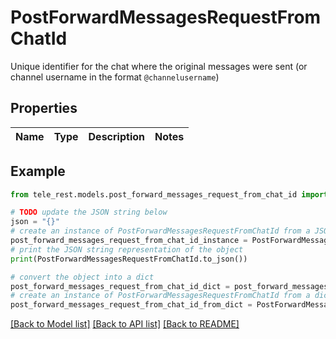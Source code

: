 # PostForwardMessagesRequestFromChatId

Unique identifier for the chat where the original messages were sent (or channel username in the format `@channelusername`)

## Properties

Name | Type | Description | Notes
------------ | ------------- | ------------- | -------------

## Example

```python
from tele_rest.models.post_forward_messages_request_from_chat_id import PostForwardMessagesRequestFromChatId

# TODO update the JSON string below
json = "{}"
# create an instance of PostForwardMessagesRequestFromChatId from a JSON string
post_forward_messages_request_from_chat_id_instance = PostForwardMessagesRequestFromChatId.from_json(json)
# print the JSON string representation of the object
print(PostForwardMessagesRequestFromChatId.to_json())

# convert the object into a dict
post_forward_messages_request_from_chat_id_dict = post_forward_messages_request_from_chat_id_instance.to_dict()
# create an instance of PostForwardMessagesRequestFromChatId from a dict
post_forward_messages_request_from_chat_id_from_dict = PostForwardMessagesRequestFromChatId.from_dict(post_forward_messages_request_from_chat_id_dict)
```
[[Back to Model list]](../README.md#documentation-for-models) [[Back to API list]](../README.md#documentation-for-api-endpoints) [[Back to README]](../README.md)


